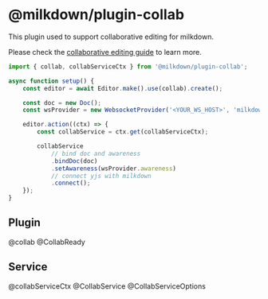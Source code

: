 # @milkdown/plugin-collab

This plugin used to support collaborative editing for milkdown.

Please check the [collaborative editing guide](/docs/guide/collaborative-editing) to learn more.

```typescript
import { collab, collabServiceCtx } from '@milkdown/plugin-collab';

async function setup() {
	const editor = await Editor.make().use(collab).create();

	const doc = new Doc();
	const wsProvider = new WebsocketProvider('<YOUR_WS_HOST>', 'milkdown', doc);

	editor.action((ctx) => {
		const collabService = ctx.get(collabServiceCtx);

		collabService
			// bind doc and awareness
			.bindDoc(doc)
			.setAwareness(wsProvider.awareness)
			// connect yjs with milkdown
			.connect();
	});
}
```

## Plugin

@collab
@CollabReady

## Service

@collabServiceCtx
@CollabService
@CollabServiceOptions

